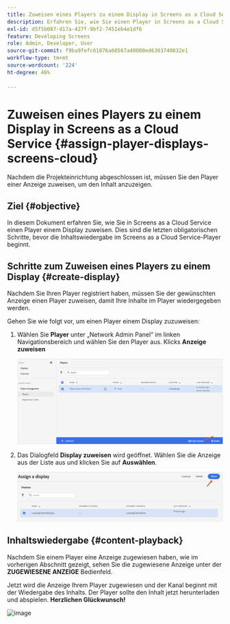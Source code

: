 ```yaml
---
title: Zuweisen eines Players zu einem Display in Screens as a Cloud Service
description: Erfahren Sie, wie Sie einen Player in Screens as a Cloud Service einer Anzeige zuweisen.
exl-id: d5f5b087-d17a-427f-9bf2-7451eb4e1df6
feature: Developing Screens
role: Admin, Developer, User
source-git-commit: f9ba9fefc61876a60567a40000ed6303740032e1
workflow-type: tm+mt
source-wordcount: '224'
ht-degree: 46%

---
```


# Zuweisen eines Players zu einem Display in Screens as a Cloud Service {#assign-player-displays-screens-cloud}

Nachdem die Projekteinrichtung abgeschlossen ist, müssen Sie den Player einer Anzeige zuweisen, um den Inhalt anzuzeigen.

## Ziel {#objective}

In diesem Dokument erfahren Sie, wie Sie in Screens as a Cloud Service einen Player einem Display zuweisen. Dies sind die letzten obligatorischen Schritte, bevor die Inhaltswiedergabe im Screens as a Cloud Service-Player beginnt.

## Schritte zum Zuweisen eines Players zu einem Display {#create-display}

Nachdem Sie Ihren Player registriert haben, müssen Sie der gewünschten Anzeige einen Player zuweisen, damit Ihre Inhalte im Player wiedergegeben werden.

Gehen Sie wie folgt vor, um einen Player einem Display zuzuweisen:

1. Wählen Sie **Player** unter „Network Admin Panel“ im linken Navigationsbereich und wählen Sie den Player aus. Klicks **Anzeige zuweisen**

   ![image](/help/screens-cloud/assets/player/register-player7.png)

1. Das Dialogfeld **Display zuweisen** wird geöffnet. Wählen Sie die Anzeige aus der Liste aus und klicken Sie auf **Auswählen**.

   ![image](/help/screens-cloud/assets/player/register-player8.png)

## Inhaltswiedergabe {#content-playback}

Nachdem Sie einem Player eine Anzeige zugewiesen haben, wie im vorherigen Abschnitt gezeigt, sehen Sie die zugewiesene Anzeige unter der **ZUGEWIESENE ANZEIGE** Bedienfeld.

Jetzt wird die Anzeige Ihrem Player zugewiesen und der Kanal beginnt mit der Wiedergabe des Inhalts. Der Player sollte den Inhalt jetzt herunterladen und abspielen. **Herzlichen Glückwunsch!**

![image](/help/screens-cloud/assets/player/output.gif)
